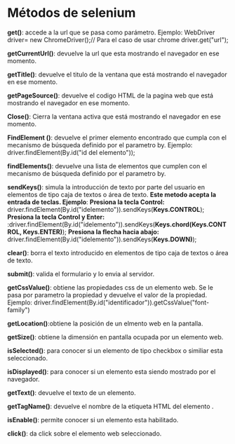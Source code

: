 Métodos de selenium
========================


**get()**: accede a la url que se pasa como parámetro. 
                Ejemplo: 
                   WebDriver driver= new ChromeDriver();// Para el caso de usar chrome
                   driver.get("url");
                   
**getCurrentUrl()**: devuelve la url que esta mostrando el navegador en ese momento.

**getTitle()**: devuelve el titulo de la ventana que está mostrando el navegador en ese momento.

**getPageSource()**: devuelve el codigo HTML de la pagina web que está mostrando el navegador en ese momento.

**Close()**: Cierra la ventana activa que está mostrando el navegador en ese momento.

**FindElement ()**: devuelve el primer elemento encontrado que cumpla con el mecanismo de búsqueda definido por el parametro by.
                            Ejemplo:
                                driver.findElement(By.id("id del elemento"));
                                
**findElements()**: devuelve una lista de elementos que cumplen con el mecanismo de búsqueda definido por el parametro by. 

**sendKeys()**: simula la introducción de texto por parte del usuario en elementos de tipo caja de textos o área de texto.
                            **Este metodo acepta la entrada de teclas. Ejemplo**:
                            **Presiona la tecla Control:** driver.findElement(By.id("idelemento")).sendKeys(**Keys.CONTROL**);
                            **Presiona la tecla Control y Enter:** :driver.findElement(By.id("idelemento")).sendKeys(**Keys.chord(Keys.CONTROL, Keys.ENTER)**);
                            **Presiona la flecha hacia abajo:** driver.findElement(By.id("idelemento")).sendKeys(**Keys.DOWN)**);

**clear()**: borra el texto introducido en elementos de tipo caja de textos o área de texto.

**submit()**: valida el formulario y lo envia al servidor.

**getCssValue()**: obtiene las propiedades css de un elemento web. Se le pasa por parametro la propiedad y devuelve el valor de la propiedad.
                                Ejemplo:
                                  driver.findElement(By.id("identificador")).getCssValue("font-family")
                                  
**getLocation()**:obtiene la posición de un elmento web en la pantalla.

**getSize()**: obtiene la dimensión en pantalla ocupada por un elemento web.

**isSelected()**: para conocer si un elemento de tipo checkbox o similiar esta seleccionado.

**isDisplayed()**: para conocer si un elemento esta siendo mostrado por el navegador.

**getText()**: devuelve el texto de un elemento.

**getTagName()**: devuelve el nombre de la etiqueta HTML del elemento .

**isEnable()**: permite conocer si un elemento esta habilitado.

**click()**: da click sobre el elemento web seleccionado.

                                  
                                  
                                  